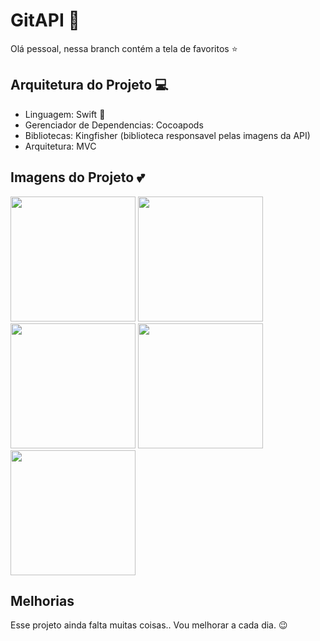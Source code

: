 # GitAPI 👾

Olá pessoal, nessa branch contém a tela de favoritos ⭐️

## Arquitetura do Projeto 💻
* Linguagem: Swift 🥰
* Gerenciador de Dependencias: Cocoapods 
* Bibliotecas: Kingfisher (biblioteca responsavel pelas imagens da API)
* Arquitetura: MVC

## Imagens do Projeto 💕

<p float="left">
  <img src="https://user-images.githubusercontent.com/43152275/99920483-8afdb780-2d02-11eb-9183-81dfcc0a799f.png" width="200" />
  <img src="https://user-images.githubusercontent.com/43152275/99920548-17a87580-2d03-11eb-806b-c76114e47660.png" width="200" /> 
  <img src="https://user-images.githubusercontent.com/43152275/99969169-deaae800-2d78-11eb-89ca-512443d20113.png" width="200" />
  <img src="https://user-images.githubusercontent.com/43152275/99969174-e074ab80-2d78-11eb-8ef5-e5befc77c310.png" width="200" />
  <img src="https://user-images.githubusercontent.com/43152275/99969182-e23e6f00-2d78-11eb-999d-1d3ffff32009.png" width="200" />
</p>

## Melhorias
Esse projeto ainda falta muitas coisas.. Vou melhorar a cada dia. 😉
